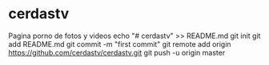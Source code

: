 # cerdastv
Pagina porno de fotos y videos
echo "# cerdastv" >> README.md
git init
git add README.md
git commit -m "first commit"
git remote add origin https://github.com/cerdastv/cerdastv.git
git push -u origin master
